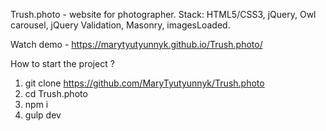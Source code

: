 Trush.photo - website for photographer. Stack: HTML5/CSS3, jQuery, Owl carousel, jQuery Validation, Masonry, imagesLoaded.

Watch demo - https://marytyutyunnyk.github.io/Trush.photo/

How to start the project ?
1) git clone https://github.com/MaryTyutyunnyk/Trush.photo
2) cd Trush.photo
3) npm i
4) gulp dev
